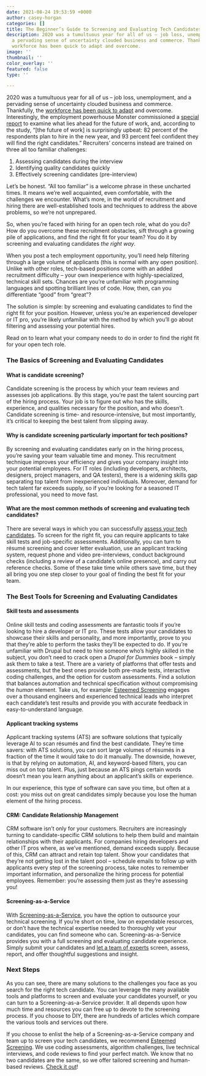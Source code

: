 ```yaml
---
date: 2021-08-24 19:53:59 +0000
author: casey-horgan
categories: []
title: The Beginner’s Guide to Screening and Evaluating Tech Candidates
description: 2020 was a tumultuous year for all of us – job loss, unemployment, and
  a pervading sense of uncertainty clouded business and commerce. Thankfully, the
  workforce has been quick to adapt and overcome.
image: ''
thumbnail: ''
color_overlay: ''
featured: false
type: ''

---
```

2020 was a tumultuous year for all of us – job loss, unemployment, and a pervading sense of uncertainty clouded business and commerce. Thankfully, the [workforce has been quick to adapt](https://esteemed.io/blog/2021/01/26/8-ways-2020-impacted-workplaces-and-hiring/) and overcome. Interestingly, the employment powerhouse Monster commissioned a [special report](https://learnmore.monster.com/future-of-work) to examine what lies ahead for the future of work, and, according to the study, “\[the future of work\] is surprisingly upbeat: 82 percent of the respondents plan to hire in the new year, and 93 percent feel confident they will find the right candidates.” Recruiters’ concerns instead are trained on three all too familiar challenges:

1. Assessing candidates during the interview
2. Identifying quality candidates quickly
3. Effectively screening candidates (pre-interview)

Let’s be honest. “All too familiar” is a welcome phrase in these uncharted times. It means we’re well acquainted, even comfortable, with the challenges we encounter. What’s more, in the world of recruitment and hiring there are well-established tools and techniques to address the above problems, so we’re not unprepared.

So, when you’re faced with hiring for an open tech role, what do you do? How do you overcome these recruitment obstacles, sift through a growing pile of applications, and find the right fit for your team? You do it by screening and evaluating candidates _the right way_.

When you post a tech employment opportunity, you’ll need help filtering through a large volume of applicants (this is normal with any open position). Unlike with other roles, tech-based positions come with an added recruitment difficulty – your own inexperience with highly-specialized, technical skill sets. Chances are you’re unfamiliar with programming languages and spotting brilliant lines of code. How, then, can you differentiate “good” from “great”?

The solution is simple: by screening and evaluating candidates to find the right fit for your position. However, unless you’re an experienced developer or IT pro, you’re likely unfamiliar with the method by which you’ll go about filtering and assessing your potential hires.

Read on to learn what your company needs to do in order to find the right fit for your open tech role.

### The Basics of Screening and Evaluating Candidates

#### What is candidate screening?

Candidate screening is the process by which your team reviews and assesses job applications. By this stage, you’re past the talent sourcing part of the hiring process. Your job is to figure out who has the skills, experience, and qualities necessary for the position, and who doesn’t. Candidate screening is time- and resource-intensive, but most importantly, it’s critical to keeping the best talent from slipping away.

#### Why is candidate screening particularly important for tech positions?

By screening and evaluating candidates early on in the hiring process, you’re saving your team valuable time and money. This recruitment technique improves your efficiency and gives your company insight into your potential employees. For IT roles (including developers, architects, designers, project managers, and QA testers), there is a widening skills gap separating top talent from inexperienced individuals. Moreover, demand for tech talent far exceeds supply, so if you’re looking for a seasoned IT professional, you need to move fast.

#### What are the most common methods of screening and evaluating tech candidates?

There are several ways in which you can successfully [assess your tech candidates](https://esteemed.io/blog/2021/08/19/the-power-of-candidate-assessments/). To screen for the right fit, you can require applicants to take skill tests and job-specific assessments. Additionally, you can turn to résumé screening and cover letter evaluation, use an applicant tracking system, request phone and video pre-interviews, conduct background checks (including a review of a candidate’s online presence), and carry out reference checks. Some of these take time while others save time, but they all bring you one step closer to your goal of finding the best fit for your team.

### The Best Tools for Screening and Evaluating Candidates

#### Skill tests and assessments

Online skill tests and coding assessments are fantastic tools if you’re looking to hire a developer or IT pro. These tests allow your candidates to showcase their skills and personality, and more importantly, prove to you that they’re able to perform the tasks they’ll be expected to do. If you’re unfamiliar with Drupal but need to hire someone who’s highly skilled in the subject, you don’t need to crack open a _Drupal for Dummies_ book – simply ask them to take a test. There are a variety of platforms that offer tests and assessments, but the best ones provide both pre-made tests, interactive coding challenges, and the option for custom assessments. Find a solution that balances automation and technical specification without compromising the _human_ element. Take us, for example: [Esteemed Screening](https://esteemed.io/screening/) engages over a thousand engineers and experienced technical leads who interpret each candidate’s test results and provide you with accurate feedback in easy-to-understand language.

#### Applicant tracking systems

Applicant tracking systems (ATS) are software solutions that typically leverage AI to scan résumés and find the best candidate. They’re time savers: with ATS solutions, you can sort large volumes of résumés in a fraction of the time it would take to do it manually. The downside, however, is that by relying on automation, AI, and keyword-based filters, you can miss out on top talent. Plus, just because an ATS pings certain words doesn’t mean you learn anything about an applicant’s skills or experience.

In our experience, this type of software can save you time, but often at a cost: you miss out on great candidates simply because you lose the human element of the hiring process.

#### CRM: Candidate Relationship Management

CRM software isn’t only for your customers. Recruiters are increasingly turning to candidate-specific CRM solutions to help them build and maintain relationships with their applicants. For companies hiring developers and other IT pros where, as we’ve mentioned, demand exceeds supply. Because of this, CRM can attract and retain top talent. Show your candidates that they’re not getting lost in the talent pool – schedule emails to follow up with applicants every step of the screening process, take notes to remember important information, and personalize the hiring process for potential employees. Remember: you’re assessing them just as they’re assessing you!

#### Screening-as-a-Service

With [Screening-as-a-Service](https://esteemed.io/screening/), you have the option to outsource your technical screening. If you’re short on time, low on expendable resources, or don’t have the technical expertise needed to thoroughly vet your candidates, you can find someone who can. Screening-as-a-Service provides you with a full screening and evaluating candidate experience. Simply submit your candidates and [let a team of experts](https://esteemed.io/screening/) screen, assess, report, and offer thoughtful suggestions and insight.

### Next Steps

As you can see, there are many solutions to the challenges you face as you search for the right tech candidate. You can leverage the many available tools and platforms to screen and evaluate your candidates yourself, or you can turn to a Screening-as-a-Service provider. It all depends upon how much time and resources you can free up to devote to the screening process. If you choose to DIY, there are hundreds of articles which compare the various tools and services out there.

If you choose to enlist the help of a Screening-as-a-Service company and team up to screen your tech candidates, we recommend [Esteemed Screening](https://esteemed.io/screening/). We use coding assessments, algorithm challenges, live technical interviews, and code reviews to find your perfect match. We know that no two candidates are the same, so we offer tailored screening and human-based reviews. [Check it out](https://esteemed.io/screening/)!